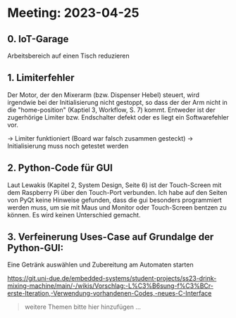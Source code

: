 # Meeting: 2023-04-25

## 0. IoT-Garage

Arbeitsbereich auf einen Tisch reduzieren

## 1. Limiterfehler

Der Motor, der den Mixerarm (bzw. Dispenser Hebel) steuert, wird irgendwie bei der Initialisierung nicht gestoppt, so dass der der Arm nicht in die "home-position" (Kaptiel 3, Workflow, S. 7) kommt.
Entweder ist der zugerhörige Limiter bzw. Endschalter defekt oder es liegt ein Softwarefehler vor.

-> Limiter funktioniert (Board war falsch zusammen gesteckt)
-> Initialisierung muss noch getestet werden

## 2. Python-Code für GUI

Laut Lewakis (Kapitel 2, System Design, Seite 6) ist der Touch-Screen mit dem Raspberry Pi über den Touch-Port verbunden.
Ich habe auf den Seiten von PyQt keine Hinweise gefunden, dass die gui besonders programmiert werden muss, um sie mit Maus und Monitor oder Touch-Screen bentzen zu können. Es wird keinen Unterschied gemacht.

## 3. Verfeinerung Uses-Case auf Grundalge der Python-GUI:

Eine Getränk auswählen und Zubereitung am Automaten starten

https://git.uni-due.de/embedded-systems/student-projects/ss23-drink-mixing-machine/main/-/wikis/Vorschlag:-L%C3%B6sung-f%C3%BCr-erste-Iteration,-Verwendung-vorhandenen-Codes,-neues-C-Interface

> weitere Themen bitte hier hinzufügen ...
